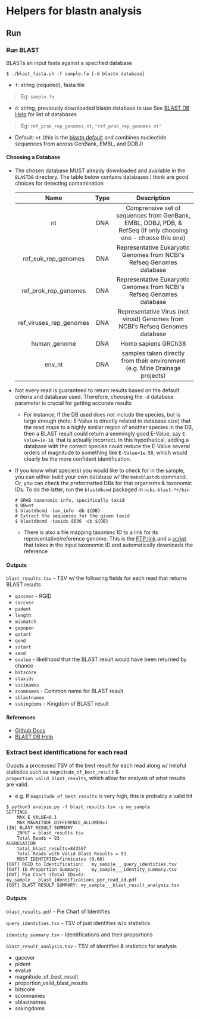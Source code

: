# Helpers for blastn analysis
## Run
### Run BLAST
BLASTs an input fasta against a specified database
```
$ ./blast_fasta.sh -f sample.fa [-d blastn database]
```
* `f`: string (required), fasta file
> Eg: `sample.fa`
* `d`: string, previously downloaded blastn database to use See [BLAST DB Help](https://ftp.ncbi.nlm.nih.gov/blast/documents/blastdb.html) for list of databases
> Eg: `ref_prok_rep_genomes`, `nt`, `"ref_prok_rep_genomes nt"`
  * Default: `nt` (this is the [blastn default](https://blast.ncbi.nlm.nih.gov/Blast.cgi?PROGRAM=blastn&PAGE_TYPE=BlastSearch&LINK_LOC=blasthome) and combines nucleotide sequences from across GenBank, EMBL, and DDBJ)

#### Choosing a Database
* The chosen database MUST already downloaded and available in the `BLASTDB` directory. The table below contains databases I think are good choices for detecting contamination

	|Name|Type|Description|
	|:---:|:---:|:---:|
	|nt|DNA|Comprensive set of sequences from GenBank, EMBL, DDBJ, PDB, & RefSeq (If only choosing one - choose this one)|
	|ref_euk_rep_genomes|DNA|Representative Eukaryotic Genomes from NCBI's Refseq Genomes database|
	|ref_prok_rep_genomes|DNA|Representative Eukaryotic Genomes from NCBI's Refseq Genomes database|
	|ref_viruses_rep_genomes|DNA|Representative Virus (not viroid) Genomes from NCBI's Refseq Genomes database|
	|human_genome|DNA|Homo sapiens GRCh38|
	|env_nt|DNA|samples taken directly from their environment (e.g. Mine Drainage projects)|

* Not every read is guaranteed to return results based on the default criteria and database used. Therefore, choosing the `-d` database parameter is crucial for getting accurate results
	* For instance, If the DB used does not include the species, but is large enough (note: E-Value is directly related to database size) that the read maps to a highly similar region of another species in the DB, then a BLAST result could return a seemingly good E-Value, say `E-Value=1e-10`, that is actually incorrect. In this hypothetical, adding a database with the correct species could reduce the E-Value several orders of magnitude to something like `E-Value=1e-50`, which would clearly be the more confident identification.
* If you know what specie(s) you would like to check for in the sample, you can either build your own database w/ the `makeblastdb` command. Or, you can check the preformatted DBs for that organisms & taxonomic IDs. To do the latter, run the `blastdbcmd` packaged in `ncbi-blast-*+/bin`
	```
	# GRAB taxonomic info, specifically taxid
	$ DB=nt
	$ blastdbcmd -tax_info -db ${DB}
	# Extract the sequences for the given taxid
	$ blastdbcmd -taxids 8036 -db ${DB}
	```
	* There is also a file mapping taxonimc ID to a link for its representative/reference genome. This is the [FTP link](ftp://ftp.ncbi.nlm.nih.gov/genomes/genbank/assembly_summary_genbank.txt) and a [script](ftp://ftp.ncbi.nlm.nih.gov/genomes/genbank/assembly_summary_genbank.txt) that takes in the input taxonomic ID and automatically downloads the reference


#### Outputs
`blast_results.tsv` - TSV w/ the following fields for each read that returns BLAST results
* `qaccver` - RGID
* `saccver `
* `pident`
* `length` 
* `mismatch` 
* `gapopen` 
* `qstart` 
* `qend` 
* `sstart` 
* `send` 
* `evalue` - likelihood that the BLAST result would have been returned by chance
* `bitscore` 
* `staxids`
* `sscinames` 
* `scomnames` - Common name for BLAST result 
* `sblastnames` 
* `sskingdoms` - Kingdom of BLAST result

#### References
* [Github Docs](https://github.com/ncbi/blast_plus_docs#blast-databases)
* [BLAST DB Help](https://ftp.ncbi.nlm.nih.gov/blast/documents/blastdb.html)

### Extract best identifications for each read
Ouputs a processed TSV of the best result for each read along w/ helpful statistics such as `magnitude_of_best_result` & `proportion_valid_blast_results`, which allow for analysis of what results are valid.
* e.g. If `magnitude_of_best_results` is very high, this is probably a valid hit
```
$ python3 analyze.py -f blast_results.tsv -p my_sample
SETTINGS
	MAX_E_VALUE=0.1
	MAX_MAGNITUDE_DIFFERENCE_ALLOWED=1
[IN] BLAST RESULT SUMMARY
	INPUT = blast_results.tsv
	Total Reads = 93
AGGREGATION
	total_blast_results=843597
	Total Reads with Valid Blast Results = 93
	MOST IDENTIFIED=firmicutes (0.68)
[OUT] RGID to Identification:	my_sample___query_identities.tsv
[OUT] ID Proportion Summary:	my_sample___identity_summary.tsv
[OUT] Pie Chart (Total IDs=4):	my_sample___blast_identifications_per_read_id.pdf
[OUT] BLAST RESULT SUMMARY:	my_sample___blast_result_analysis.tsv
```

#### Outputs
`blast_results.pdf` - Pie Chart of Identifies

`query_identities.tsv` - TSV of just identifies w/o statistics

`identity_summary.tsv` - Identifications and their proportions

`blast_result_analysis.tsv` - TSV of identifies & statistics for analysis
* qaccver
* pident
* evalue
* magnitude_of_best_result
* proportion_valid_blast_results
* bitscore
* scomnames
* sblastnames
* sskingdoms